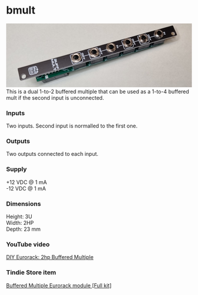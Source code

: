 # bmult
![bmult image](bmult.jpg)
This is a dual 1-to-2 buffered multiple that can be used as a 1-to-4 buffered mult if the second input is unconnected.

### Inputs
Two inputs. Second input is normalled to the first one.

### Outputs
Two outputs connected to each input.

### Supply
+12 VDC @ 1 mA  
-12 VDC @ 1 mA

### Dimensions
Height: 3U  
Width: 2HP  
Depth: 23 mm  

### YouTube video
[DIY Eurorack: 2hp Buffered Multiple](https://youtu.be/whNYEe-qcSk)

### Tindie Store item
[Buffered Multiple Eurorack module [Full kit]](https://www.tindie.com/products/27055/)
